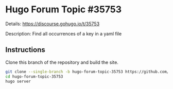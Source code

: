 # Hugo Forum Topic #35753

Details: <https://discourse.gohugo.io/t/35753>

Description: Find all occurrences of a key in a yaml file

## Instructions

Clone this branch of the repository and build the site.

```bash
git clone --single-branch -b hugo-forum-topic-35753 https://github.com/jmooring/hugo-testing hugo-forum-topic-35753
cd hugo-forum-topic-35753
hugo server
```
